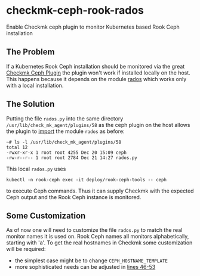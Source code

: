 # checkmk-ceph-rook-rados
Enable Checkmk ceph plugin to monitor Kubernetes based Rook Ceph installation

## The Problem

If a Kubernetes Rook Ceph installation should be monitored via the great
[Checkmk Ceph Plugin](https://github.com/HeinleinSupport/check_mk_extensions/tree/cmk2.1/ceph) the plugin won't work if
installed locally on the host. This happens because it depends on the module
[rados](https://docs.ceph.com/en/latest/rados/api/python/) which works only with a local installation.

## The Solution

Putting the file `rados.py` into the same directory `/usr/lib/check_mk_agent/plugins/58` as the ceph plugin on the host
allows the plugin to [import](https://github.com/HeinleinSupport/check_mk_extensions/blob/cmk2.1/ceph/agents/plugins/ceph#L19)
the module `rados` as before:

```shell
~# ls -l /usr/lib/check_mk_agent/plugins/58
total 12
-rwxr-xr-x 1 root root 4255 Dec 20 15:09 ceph
-rw-r--r-- 1 root root 2784 Dec 21 14:27 rados.py
```

This local `rados.py` uses

```shell
kubectl -n rook-ceph exec -it deploy/rook-ceph-tools -- ceph
```

to execute Ceph commands. Thus it can supply Checkmk with the expected Ceph output and the Rook Ceph instance is
monitored.

## Some Customization

As of now one will need to customize the file `rados.py` to match the real monitor names it is used on.
Rook Ceph names all monitors alphabetically, starting with 'a'. To get the real hostnames in Checkmk some
customization will be required:

- the simplest case might be to change `CEPH_HOSTNAME_TEMPLATE`
- more sophisticated needs can be adjusted in [lines 46-53](https://github.com/HenriWahl/checkmk-ceph-rook-rados/blob/main/rados.py#L46-L53)
